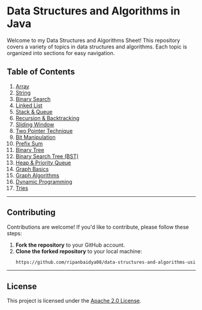 # Data Structures and Algorithms in Java

Welcome to my Data Structures and Algorithms Sheet! This repository covers a variety of topics in data structures and algorithms. Each topic is organized into sections for easy navigation.

## Table of Contents

1. [Array](#array)
2. [String](#string)
3. [Binary Search](#binary-search)
4. [Linked List](#linked-list)
5. [Stack & Queue](#stack--queue)
6. [Recursion & Backtracking](#recursion--backtracking)
7. [Sliding Window](#sliding-window)
8. [Two Pointer Technique](#two-pointer-technique)
9. [Bit Manipulation](#bit-manipulation)
10. [Prefix Sum](#prefix-sum)
11. [Binary Tree](#binary-tree)
12. [Binary Search Tree (BST)](#binary-search-tree-bst)
13. [Heap & Priority Queue](#heap--priority-queue)
14. [Graph Basics](#graph-basics)
15. [Graph Algorithms](#graph-algorithms)
16. [Dynamic Programming](#dynamic-programming)
17. [Tries](#tries)

---

## Contributing

Contributions are welcome! If you'd like to contribute, please follow these steps:

1. **Fork the repository** to your GitHub account.  
2. **Clone the forked repository** to your local machine:  
   ```sh
   https://github.com/ripanbaidya08/data-structures-and-algorithms-using-java.git

---
## License
This project is licensed under the [Apache 2.0 License](LICENSE).
